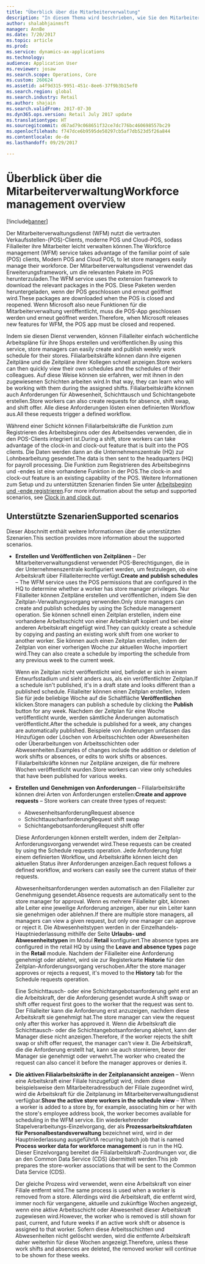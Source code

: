 ```yaml
---
title: "Überblick über die Mitarbeiterverwaltung"
description: "In diesem Thema wird beschrieben, wie Sie den Mitarbeiterverwaltungsdienst (WFM) verwenden können, um die vertrauten Verkaufsstellen-(POS)-Clients, moderne POS und Cloud-POS auszunutzen, sodass Filialleiter ihre Mitarbeiter leicht verwalten können."
author: shalabhjainmsft
manager: AnnBe
ms.date: 7/20/2017
ms.topic: article
ms.prod: 
ms.service: dynamics-ax-applications
ms.technology: 
audience: Application User
ms.reviewer: josaw
ms.search.scope: Operations, Core
ms.custom: 260624
ms.assetid: a4f9d315-9951-451c-8ee6-37f9b3b15ef0
ms.search.region: global
ms.search.industry: Retail
ms.author: shajain
ms.search.validFrom: 2017-07-30
ms.dyn365.ops.version: Retail July 2017 update
ms.translationtype: HT
ms.sourcegitcommit: d67ad79c068651f32ce7dc776bc460698557bc29
ms.openlocfilehash: f747dce6b9595de50297cb5af7db523d5f26a844
ms.contentlocale: de-de
ms.lasthandoff: 09/29/2017

---
```


# <a name="workforce-management-overview"></a><span data-ttu-id="831ab-103">Überblick über die Mitarbeiterverwaltung</span><span class="sxs-lookup"><span data-stu-id="831ab-103">Workforce management overview</span></span>

[!include[banner](includes/banner.md)]
    
<span data-ttu-id="831ab-104">Der Mitarbeiterverwaltungsdienst (WFM) nutzt die vertrauten Verkaufsstellen-(POS)-Clients, moderne POS und Cloud-POS, sodass Filialleiter ihre Mitarbeiter leicht verwalten können.</span><span class="sxs-lookup"><span data-stu-id="831ab-104">The Workforce management (WFM) service takes advantage of the familiar point of sale (POS) clients, Modern POS and Cloud POS, to let store managers easily manage their workforce.</span></span> <span data-ttu-id="831ab-105">Der Mitarbeiterverwaltungsdienst verwendet das Erweiterungsframework, um die relevanten Pakete im POS herunterzuladen.</span><span class="sxs-lookup"><span data-stu-id="831ab-105">The WFM service uses the extension framework to download the relevant packages in the POS.</span></span> <span data-ttu-id="831ab-106">Diese Paketen werden heruntergeladen, wenn der POS geschlossen und erneut geöffnet wird.</span><span class="sxs-lookup"><span data-stu-id="831ab-106">These packages are downloaded when the POS is closed and reopened.</span></span> <span data-ttu-id="831ab-107">Wenn Microsoft also neue Funktionen für die Mitarbeiterverwaltung veröffentlicht, muss die POS-App geschlossen werden und erneut geöffnet werden.</span><span class="sxs-lookup"><span data-stu-id="831ab-107">Therefore, when Microsoft releases new features for WFM, the POS app must be closed and reopened.</span></span>

<span data-ttu-id="831ab-108">Indem sie diesen Dienst verwenden, können Filialleiter einfach wöchentliche Arbeitspläne für ihre Shops erstellen und veröffentlichen.</span><span class="sxs-lookup"><span data-stu-id="831ab-108">By using this service, store managers can easily create and publish weekly work schedule for their stores.</span></span> <span data-ttu-id="831ab-109">Filialarbeitskräfte können dann ihre eigenen Zeitpläne und die Zeitpläne ihrer Kollegen schnell anzeigen.</span><span class="sxs-lookup"><span data-stu-id="831ab-109">Store workers can then quickly view their own schedules and the schedules of their colleagues.</span></span> <span data-ttu-id="831ab-110">Auf diese Weise können sie erfahren, wer mit ihnen in den zugewiesenen Schichten arbeiten wird.</span><span class="sxs-lookup"><span data-stu-id="831ab-110">In that way, they can learn who will be working with them during the assigned shifts.</span></span> <span data-ttu-id="831ab-111">Filialarbeitskräfte können auch Anforderungen für Abwesenheit, Schichttausch und Schichtangebote erstellen.</span><span class="sxs-lookup"><span data-stu-id="831ab-111">Store workers can also create requests for absence, shift swap, and shift offer.</span></span> <span data-ttu-id="831ab-112">Alle diese Anforderungen lösten einen definierten Workflow aus.</span><span class="sxs-lookup"><span data-stu-id="831ab-112">All these requests trigger a defined workflow.</span></span>

<span data-ttu-id="831ab-113">Während einer Schicht können Filialarbeitskräfte die Funktion zum Registrieren des Arbeitsbeginns oder des Arbeitsendes verwenden, die in den POS-Clients integriert ist.</span><span class="sxs-lookup"><span data-stu-id="831ab-113">During a shift, store workers can take advantage of the clock-in and clock-out feature that is built into the POS clients.</span></span> <span data-ttu-id="831ab-114">Die Daten werden dann an die Unternehmenszentrale (HQ) zur Lohnbearbeitung gesendet.</span><span class="sxs-lookup"><span data-stu-id="831ab-114">The data is then sent to the headquarters (HQ) for payroll processing.</span></span> <span data-ttu-id="831ab-115">Die Funktion zum Registrieren des Arbeitsbeginns und -endes ist eine vorhandene Funktion in der POS.</span><span class="sxs-lookup"><span data-stu-id="831ab-115">The clock-in and clock-out feature is an existing capability of the POS.</span></span> <span data-ttu-id="831ab-116">Weitere Informationen zum Setup und zu unterstützten Szenarien finden Sie unter [Arbeitsbeginn und -ende registrieren](retail-time-attendance.md).</span><span class="sxs-lookup"><span data-stu-id="831ab-116">For more information about the setup and supported scenarios, see [Clock in and clock out](retail-time-attendance.md).</span></span>

## <a name="supported-scenarios"></a><span data-ttu-id="831ab-117">Unterstützte Szenarien</span><span class="sxs-lookup"><span data-stu-id="831ab-117">Supported scenarios</span></span>
<span data-ttu-id="831ab-118">Dieser Abschnitt enthält weitere Informationen über die unterstützten Szenarien.</span><span class="sxs-lookup"><span data-stu-id="831ab-118">This section provides more information about the supported scenarios.</span></span>

- <span data-ttu-id="831ab-119">**Erstellen und Veröffentlichen von Zeitplänen** – Der Mitarbeiterverwaltungsdienst verwendet POS-Berechtigungen, die in der Unternehmenszentrale konfiguriert werden, um festzulegen, ob eine Arbeitskraft über Fillalleiterrechte verfügt.</span><span class="sxs-lookup"><span data-stu-id="831ab-119">**Create and publish schedules** – The WFM service uses the POS permissions that are configured in the HQ to determine whether a worker has store manager privileges.</span></span> <span data-ttu-id="831ab-120">Nur Filialleiter können Zeitpläne erstellen und veröffentlichen, indem Sie den Zeitplan-Verwaltungsvorgang verwenden.</span><span class="sxs-lookup"><span data-stu-id="831ab-120">Only store managers can create and publish schedules by using the Schedule management operation.</span></span> <span data-ttu-id="831ab-121">Sie können schnell einen Zeitplan erstellen, indem eine vorhandene Arbeitsschicht von einer Arbeitskraft kopiert und bei einer anderen Arbeitskraft eingefügt wird.</span><span class="sxs-lookup"><span data-stu-id="831ab-121">They can quickly create a schedule by copying and pasting an existing work shift from one worker to another worker.</span></span> <span data-ttu-id="831ab-122">Sie können auch einen Zeitplan erstellen, indem der Zeitplan von einer vorherigen Woche zur aktuellen Woche importiert wird.</span><span class="sxs-lookup"><span data-stu-id="831ab-122">They can also create a schedule by importing the schedule from any previous week to the current week.</span></span>

    <span data-ttu-id="831ab-123">Wenn ein Zeitplan nicht veröffentlicht wird, befindet er sich in einem Entwurfsstadium und sieht anders aus, als ein veröffentlichter Zeitplan.</span><span class="sxs-lookup"><span data-stu-id="831ab-123">If a schedule isn't published, it's in a draft state and looks different than a published schedule.</span></span> <span data-ttu-id="831ab-124">Filialleiter können einen Zeitplan erstellen, indem Sie für jede beliebige Woche auf die Schaltfläche **Veröffentlichen** klicken.</span><span class="sxs-lookup"><span data-stu-id="831ab-124">Store managers can publish a schedule by clicking the **Publish** button for any week.</span></span> <span data-ttu-id="831ab-125">Nachdem der Zeitplan für eine Woche veröffentlicht wurde, werden sämtliche Änderungen automatisch veröffentlicht.</span><span class="sxs-lookup"><span data-stu-id="831ab-125">After the schedule is published for a week, any changes are automatically published.</span></span> <span data-ttu-id="831ab-126">Beispiele von Änderungen umfassen das Hinzufügen oder Löschen von Arbeitsschichten oder Abwesenheiten oder Überarbeitungen von Arbeitsschichten oder Abwesenheiten.</span><span class="sxs-lookup"><span data-stu-id="831ab-126">Examples of changes include the addition or deletion of work shifts or absences, or edits to work shifts or absences.</span></span> <span data-ttu-id="831ab-127">Filialarbeitskräfte können nur Zeitpläne anzeigen, die für mehrere Wochen veröffentlicht wurden.</span><span class="sxs-lookup"><span data-stu-id="831ab-127">Store workers can view only schedules that have been published for various weeks.</span></span>
    
- <span data-ttu-id="831ab-128">**Erstellen und Genehmigen von Anforderungen** – Filialarbeitskräfte können drei Arten von Anforderungen erstellen:</span><span class="sxs-lookup"><span data-stu-id="831ab-128">**Create and approve requests** – Store workers can create three types of request:</span></span>

    - <span data-ttu-id="831ab-129">Abwesenheitsanforderung</span><span class="sxs-lookup"><span data-stu-id="831ab-129">Request absence</span></span>
    - <span data-ttu-id="831ab-130">Schichttauschanforderung</span><span class="sxs-lookup"><span data-stu-id="831ab-130">Request shift swap</span></span>
    - <span data-ttu-id="831ab-131">Schichtangebotsanforderung</span><span class="sxs-lookup"><span data-stu-id="831ab-131">Request shift offer</span></span>

    <span data-ttu-id="831ab-132">Diese Anforderungen können erstellt werden, indem der Zeitplan-Anforderungsvorgang verwendet wird.</span><span class="sxs-lookup"><span data-stu-id="831ab-132">These requests can be created by using the Schedule requests operation.</span></span> <span data-ttu-id="831ab-133">Jede Anforderung folgt einem definierten Workflow, und Arbeitskräfte können leicht den aktuellen Status ihrer Anforderungen anzeigen.</span><span class="sxs-lookup"><span data-stu-id="831ab-133">Each request follows a defined workflow, and workers can easily see the current status of their requests.</span></span>
    
    <span data-ttu-id="831ab-134">Abwesenheitsanforderungen werden automatisch an den Filialleiter zur Genehmigung gesendet.</span><span class="sxs-lookup"><span data-stu-id="831ab-134">Absence requests are automatically sent to the store manager for approval.</span></span> <span data-ttu-id="831ab-135">Wenn es mehrere Filialleiter gibt, können alle Leiter eine jeweilige Anforderung anzeigen, aber nur ein Leiter kann sie genehmigen oder ablehnen.</span><span class="sxs-lookup"><span data-stu-id="831ab-135">If there are multiple store managers, all managers can view a given request, but only one manager can approve or reject it.</span></span> <span data-ttu-id="831ab-136">Die Abwesenheitstypen werden in der Einzelhandels-Hauptniederlassung mithilfe der Seite **Urlaubs- und Abwesenheitstypen** im Modul **Retail** konfiguriert.</span><span class="sxs-lookup"><span data-stu-id="831ab-136">The absence types are configured in the retail HQ by using the **Leave and absence types** page in the **Retail** module.</span></span> <span data-ttu-id="831ab-137">Nachdem der Filialleiter eine Anforderung genehmigt oder ablehnt, wird sie zur Registerkarte **Historie** für den Zeitplan-Anforderungsvorgang verschoben.</span><span class="sxs-lookup"><span data-stu-id="831ab-137">After the store manager approves or rejects a request, it's moved to the **History** tab for the Schedule requests operation.</span></span>
    
    <span data-ttu-id="831ab-138">Eine Schichttausch- oder eine Schichtangebotsanforderung geht erst an die Arbeitskraft, der die Anforderung gesendet wurde.</span><span class="sxs-lookup"><span data-stu-id="831ab-138">A shift swap or shift offer request first goes to the worker that the request was sent to.</span></span> <span data-ttu-id="831ab-139">Der Filialleiter kann die Anforderung erst anzuzeigen, nachdem diese Arbeitskraft sie genehmigt hat.</span><span class="sxs-lookup"><span data-stu-id="831ab-139">The store manager can view the request only after this worker has approved it.</span></span> <span data-ttu-id="831ab-140">Wenn die Arbeitskraft die Schichttausch- oder die Schichtangebotsanforderung ablehnt, kann der Manager diese nicht anzeigen.</span><span class="sxs-lookup"><span data-stu-id="831ab-140">Therefore, if the worker rejects the shift swap or shift offer request, the manager can't view it.</span></span> <span data-ttu-id="831ab-141">Die Arbeitskraft, die die Anforderung erstellt hat, kann sie auch stornieren, bevor der Manager sie genehmigt oder verwehrt.</span><span class="sxs-lookup"><span data-stu-id="831ab-141">The worker who created the request can also cancel it before the manager approves or denies it.</span></span>

- <span data-ttu-id="831ab-142">**Die aktiven Filialarbeitskräfte in der Zeitplanansicht anzeigen** – Wenn eine Arbeitskraft einer Filiale hinzugefügt wird, indem diese beispielsweise dem Mitarbeiteradressbuch der Filiale zugeordnet wird, wird die Arbeitskraft für die Zeitplanung im Mitarbeiterverwaltungsdienst verfügbar.</span><span class="sxs-lookup"><span data-stu-id="831ab-142">**Show the active store workers in the schedule view** – When a worker is added to a store by, for example, associating him or her with the store's employee address book, the worker becomes available for scheduling in the WFM service.</span></span> <span data-ttu-id="831ab-143">Ein wiederkehrender Stapelverarbeitungs-Einzelvorgang, der als **Prozessarbeitskraftdaten für Personalbestandsverwaltung** bezeichnet wird, wird in der Hauptniederlassung ausgeführt</span><span class="sxs-lookup"><span data-stu-id="831ab-143">A recurring batch job that is named **Process worker data for workforce management** is run in the HQ.</span></span> <span data-ttu-id="831ab-144">Dieser Einzelvorgang bereitet die Filialarbeitskraft-Zuordnungen vor, die an den Common Data Service (CDS) übermittelt werden.</span><span class="sxs-lookup"><span data-stu-id="831ab-144">This job prepares the store-worker associations that will be sent to the Common Data Service (CDS).</span></span>

    <span data-ttu-id="831ab-145">Der gleiche Prozess wird verwendet, wenn eine Arbeitskraft von einer Filiale entfernt wird.</span><span class="sxs-lookup"><span data-stu-id="831ab-145">The same process is used when a worker is removed from a store.</span></span> <span data-ttu-id="831ab-146">Allerdings wird die Arbeitskraft, die entfernt wird, immer noch für vergangene, aktuelle und zukünftige Wochen angezeigt, wenn eine aktive Arbeitsschicht oder Abwesenheit dieser Arbeitskraft zugewiesen wird.</span><span class="sxs-lookup"><span data-stu-id="831ab-146">However, the worker who is removed is still shown for past, current, and future weeks if an active work shift or absence is assigned to that worker.</span></span> <span data-ttu-id="831ab-147">Sofern diese Arbeitsschichten und Abwesenheiten nicht gelöscht werden, wird die entfernte Arbeitskraft daher weiterhin für diese Wochen angezeigt.</span><span class="sxs-lookup"><span data-stu-id="831ab-147">Therefore, unless these work shifts and absences are deleted, the removed worker will continue to be shown for these weeks.</span></span>

